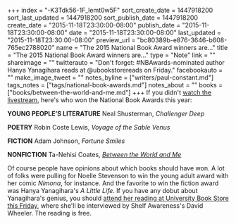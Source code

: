 +++
index = "-K3Tdk56-1F_lemt0w5F"
sort_create_date = 1447918200
sort_last_updated = 1447918200
sort_publish_date = 1447918200
create_date = "2015-11-18T23:30:00-08:00"
publish_date = "2015-11-18T23:30:00-08:00"
date = "2015-11-18T23:30:00-08:00"
last_updated = "2015-11-18T23:30:00-08:00"
preview_url = "bc80389b-e876-3646-b608-765ec2788020"
name = "The 2015 National Book Award winners are..."
title = "The 2015 National Book Award winners are..."
type = "Note"
link = ""
shareimage = ""
twitterauto = "Don't forget: #NBAwards-nominated author Hanya Yanagihara reads at @ubookstorereads on Friday."
facebookauto = ""
make_image_tweet = ""
notes_byline = ["writers/paul-constant.md"]
tags_notes = ["tags/national-book-awards.md"]
notes_about = ""
books = ["books/between-the-world-and-me.md"]
+++
If you didn't [watch the livestream](http://seattlereviewofbooks.com/notes/2015/11/19/national-book-awards-ceremony-live-stream/), here's who won the National Book Awards this year:

**YOUNG PEOPLE’S LITERATURE**
Neal Shusterman, *Challenger Deep*

**POETRY**
Robin Coste Lewis, *Voyage of the Sable Venus*


**FICTION**
Adam Johnson, *Fortune Smiles*


**NONFICTION**
Ta-Nehisi Coates, [*Between the World and Me*](http://seattlereviewofbooks.com/reviews/the-seattle-of-your-nightmares/)

Of course people have opinions about which books should have won. A lot of folks were pulling for Noelle Stevenson to win the young adult award with her comic *Nimona*, for instance. And the favorite to win the fiction award was Hanya Yanagihara's *A Little Life*. If you have any dobut about Yanagihara's genius, you should [attend her reading at University Book Store this Friday](http://www2.bookstore.washington.edu/_events/events_cal.taf?evmonth=11&evyear=2015&eventid=2015091409485100&pre=20151110&pst=20151126), where she'll be interviewed by Shelf Awareness's David Wheeler. The reading is free.




